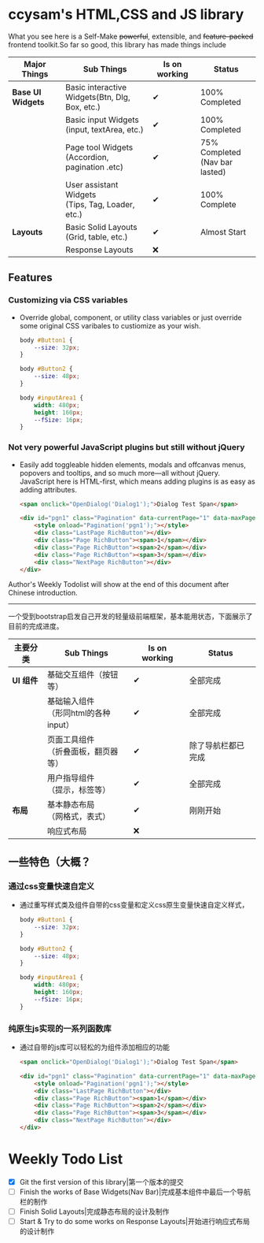 # ccysam's HTML,CSS and JS library

What you see here is a Self-Make ~~powerful~~, extensible, and ~~feature-packed~~ frontend toolkit.So far so good, this library has made things include

| Major Things              | Sub Things                                            | Is on working | Status                              |
| ------------------------- | ----------------------------------------------------- | ------------- | ----------------------------------- |
| **Base UI Widgets** | Basic interactive<br />Widgets(Btn, Dlg, Box, etc.)  | ✔            | 100% Completed                      |
|                           | Basic input Widgets<br />(input, textArea, etc.)      | ✔            | 100% Completed                      |
|                           | Page tool Widgets<br />(Accordion, pagination .etc)   | ✔            | 75% Completed<br />(Nav bar lasted) |
|                           | User assistant Widgets<br />(Tips, Tag, Loader, etc.) | ✔            | 100% Complete                       |
| **Layouts**         | Basic Solid Layouts<br />(Grid, table, etc.)          | ✔            | Almost Start                        |
|                           | Response Layouts                                      | ❌            |                                     |

## Features

### Customizing via CSS variables

* Override global, component, or utility class variables or just override some original CSS varibales to custiomize as your wish.

  ```css
  body #Button1 {
      --size: 32px;
  }

  body #Button2 {
      --size: 48px;
  }

  body #inputArea1 {
      width: 480px;
      height: 160px;
      --fSize: 16px;
  }
  ```

### Not very powerful JavaScript plugins but still without jQuery

* Easily add toggleable hidden elements, modals and offcanvas menus, popovers and tooltips, and so much more—all without jQuery. JavaScript here is HTML-first, which means adding plugins is as easy as adding attributes.

  ```html
  <span onclick="OpenDialog('Dialog1');">Dialog Test Span</span>

  <div id="pgn1" class="Pagination" data-currentPage="1" data-maxPage="3">
      <style onload="Pagination('pgn1');"></style>
      <div class="LastPage RichButton"></div>
      <div class="Page RichButton"><span>1</span></div>
      <div class="Page RichButton"><span>2</span></div>
      <div class="Page RichButton"><span>3</span></div>
      <div class="NextPage RichButton"></div>
  </div>
  ```

Author's Weekly Todolist will show at the end of this document after Chinese introduction.

---



一个受到bootstrap启发自己开发的轻量级前端框架，基本能用状态，下面展示了目前的完成进度。

| 主要分类          | Sub Things                                | Is on working | Status             |
| ----------------- | ----------------------------------------- | ------------- | ------------------ |
| **UI 组件** | 基础交互组件（按钮等）                    | ✔            | 全部完成           |
|                   | 基础输入组件<br />（形同html的各种input） | ✔            | 全部完成           |
|                   | 页面工具组件<br />（折叠面板，翻页器等）  | ✔            | 除了导航栏都已完成 |
|                   | 用户指导组件<br />（提示，标签等）        | ✔            | 全部完成           |
| **布局**    | 基本静态布局<br />（网格式，表式）        | ✔            | 刚刚开始           |
|                   | 响应式布局                                | ❌            |                    |

## 一些特色（大概？

### 通过css变量快速自定义

* 通过重写样式类及组件自带的css变量和定义css原生变量快速自定义样式，

  ```css
  body #Button1 {
      --size: 32px;
  }

  body #Button2 {
      --size: 48px;
  }

  body #inputArea1 {
      width: 480px;
      height: 160px;
      --fSize: 16px;
  }
  ```

### 纯原生js实现的一系列函数库

* 通过自带的js库可以轻松的为组件添加相应的功能

  ```html
  <span onclick="OpenDialog('Dialog1');">Dialog Test Span</span>

  <div id="pgn1" class="Pagination" data-currentPage="1" data-maxPage="3">
      <style onload="Pagination('pgn1');"></style>
      <div class="LastPage RichButton"></div>
      <div class="Page RichButton"><span>1</span></div>
      <div class="Page RichButton"><span>2</span></div>
      <div class="Page RichButton"><span>3</span></div>
      <div class="NextPage RichButton"></div>
  </div>
  ```

# Weekly Todo List

* [X] Git the first version of this library|第一个版本的提交
* [ ] Finish the works of Base Widgets(Nav Bar)|完成基本组件中最后一个导航栏的制作
* [ ] Finish Solid Layouts|完成静态布局的设计及制作
* [ ] Start & Try to do some works on Response Layouts|开始进行响应式布局的设计制作
